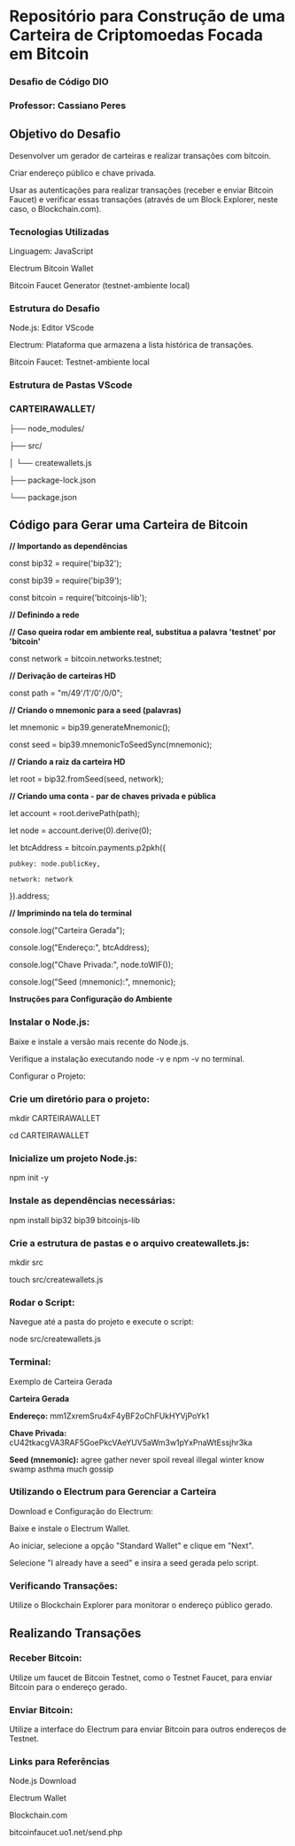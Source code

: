 
# Repositório para Construção de uma Carteira de Criptomoedas Focada em Bitcoin
### Desafio de Código DIO 
### Professor: Cassiano Peres
## Objetivo do Desafio

 Desenvolver um gerador de carteiras e realizar transações com bitcoin.

 Criar endereço público e chave privada.

 Usar as autenticações para realizar transações (receber e enviar Bitcoin Faucet) e verificar essas transações 
(através de um Block Explorer, neste caso, o Blockchain.com).

### Tecnologias Utilizadas


Linguagem: JavaScript

Electrum Bitcoin Wallet

Bitcoin Faucet Generator (testnet-ambiente local)

### Estrutura do Desafio

Node.js: Editor VScode

Electrum: Plataforma que armazena a lista histórica de transações.

Bitcoin Faucet: Testnet-ambiente local

### Estrutura de Pastas VScode

### CARTEIRAWALLET/
├── node_modules/

├── src/

│   └── createwallets.js

├── package-lock.json

└── package.json


## Código para Gerar uma Carteira de Bitcoin

**// Importando as dependências**

const bip32 = require('bip32');

const bip39 = require('bip39');

const bitcoin = require('bitcoinjs-lib');


**// Definindo a rede**

**// Caso queira rodar em ambiente real, substitua a palavra 'testnet' por 'bitcoin'**

const network = bitcoin.networks.testnet;

**// Derivação de carteiras HD**

const path = "m/49'/1'/0'/0/0";


**// Criando o mnemonic para a seed (palavras)**

let mnemonic = bip39.generateMnemonic();

const seed = bip39.mnemonicToSeedSync(mnemonic);

**// Criando a raiz da carteira HD**

let root = bip32.fromSeed(seed, network);

**// Criando uma conta - par de chaves privada e pública**

let account = root.derivePath(path);

let node = account.derive(0).derive(0);

let btcAddress = bitcoin.payments.p2pkh({

    pubkey: node.publicKey,
    
    network: network
    
}).address;

**// Imprimindo na tela do terminal**

console.log("Carteira Gerada");

console.log("Endereço:", btcAddress);

console.log("Chave Privada:", node.toWIF());

console.log("Seed (mnemonic):", mnemonic);


**Instruções para Configuração do Ambiente**

### Instalar o Node.js:

Baixe e instale a versão mais recente do Node.js.

Verifique a instalação executando node -v e npm -v no terminal.

Configurar o Projeto:

### Crie um diretório para o projeto:

mkdir CARTEIRAWALLET

cd CARTEIRAWALLET



### Inicialize um projeto Node.js:

npm init -y


### Instale as dependências necessárias:

npm install bip32 bip39 bitcoinjs-lib



### Crie a estrutura de pastas e o arquivo createwallets.js:

mkdir src

touch src/createwallets.js


### Rodar o Script:

Navegue até a pasta do projeto e execute o script:

node src/createwallets.js


### Terminal:  
Exemplo de Carteira Gerada

**Carteira Gerada**

**Endereço:** mm1ZxremSru4xF4yBF2oChFUkHYVjPoYk1

**Chave Privada:** cU42tkacgVA3RAF5GoePkcVAeYUV5aWm3w1pYxPnaWtEssjhr3ka

**Seed (mnemonic):** agree gather never spoil reveal illegal winter know swamp asthma much gossip

### Utilizando o Electrum para Gerenciar a Carteira

Download e Configuração do Electrum:

Baixe e instale o Electrum Wallet.

Ao iniciar, selecione a opção "Standard Wallet" e clique em "Next".

Selecione "I already have a seed" e insira a seed gerada pelo script.

### Verificando Transações:

Utilize o Blockchain Explorer para monitorar o endereço público gerado.

## Realizando Transações

### Receber Bitcoin:

Utilize um faucet de Bitcoin Testnet, como o Testnet Faucet, para enviar Bitcoin para o endereço gerado.

### Enviar Bitcoin:

Utilize a interface do Electrum para enviar Bitcoin para outros endereços de Testnet.

### Links para Referências

Node.js Download

Electrum Wallet

Blockchain.com

bitcoinfaucet.uo1.net/send.php

